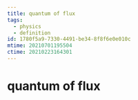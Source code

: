 ```yaml
---
title: quantum of flux
tags:
  - physics
  - definition
id: 1780f5a9-7330-4491-be34-8f8f6e0e010c
mtime: 20210701195504
ctime: 20210223164301
---
```


# quantum of flux
